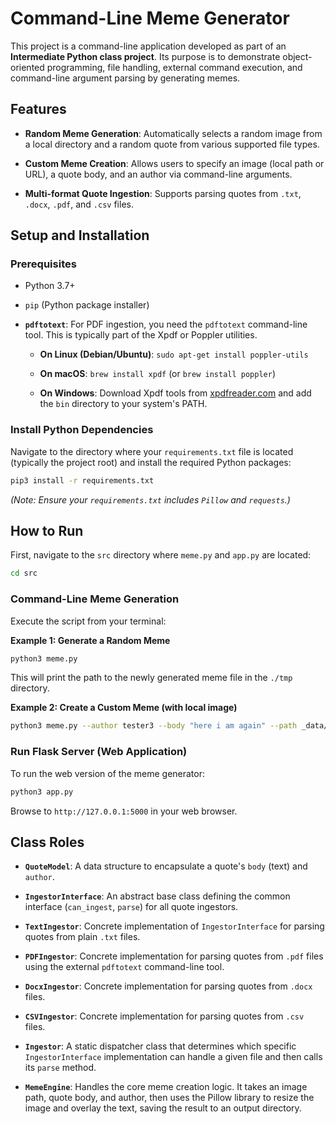 # Command-Line Meme Generator

This project is a command-line application developed as part of an **Intermediate Python class project**. Its purpose is to demonstrate object-oriented programming, file handling, external command execution, and command-line argument parsing by generating memes.

## Features

* **Random Meme Generation**: Automatically selects a random image from a local directory and a random quote from various supported file types.

* **Custom Meme Creation**: Allows users to specify an image (local path or URL), a quote body, and an author via command-line arguments.

* **Multi-format Quote Ingestion**: Supports parsing quotes from `.txt`, `.docx`, `.pdf`, and `.csv` files.

## Setup and Installation

### Prerequisites

* Python 3.7+

* `pip` (Python package installer)

* **`pdftotext`**: For PDF ingestion, you need the `pdftotext` command-line tool. This is typically part of the Xpdf or Poppler utilities.

    * **On Linux (Debian/Ubuntu)**: `sudo apt-get install poppler-utils`

    * **On macOS**: `brew install xpdf` (or `brew install poppler`)

    * **On Windows**: Download Xpdf tools from [xpdfreader.com](https://www.xpdfreader.com/download.html) and add the `bin` directory to your system's PATH.

### Install Python Dependencies

Navigate to the directory where your `requirements.txt` file is located (typically the project root) and install the required Python packages:

```bash
pip3 install -r requirements.txt
```

*(Note: Ensure your `requirements.txt` includes `Pillow` and `requests`.)*

## How to Run

First, navigate to the `src` directory where `meme.py` and `app.py` are located:

```bash
cd src
```

### Command-Line Meme Generation

Execute the script from your terminal:

**Example 1: Generate a Random Meme**

```bash
python3 meme.py
```

This will print the path to the newly generated meme file in the `./tmp` directory.

**Example 2: Create a Custom Meme (with local image)**

```bash
python3 meme.py --author tester3 --body "here i am again" --path _data/photos/dog/xander_3.jpg
```

### Run Flask Server (Web Application)

To run the web version of the meme generator:

```bash
python3 app.py
```

Browse to `http://127.0.0.1:5000` in your web browser.

## Class Roles

* **`QuoteModel`**: A data structure to encapsulate a quote's `body` (text) and `author`.

* **`IngestorInterface`**: An abstract base class defining the common interface (`can_ingest`, `parse`) for all quote ingestors.

* **`TextIngestor`**: Concrete implementation of `IngestorInterface` for parsing quotes from plain `.txt` files.

* **`PDFIngestor`**: Concrete implementation for parsing quotes from `.pdf` files using the external `pdftotext` command-line tool.

* **`DocxIngestor`**: Concrete implementation for parsing quotes from `.docx` files.

* **`CSVIngestor`**: Concrete implementation for parsing quotes from `.csv` files.

* **`Ingestor`**: A static dispatcher class that determines which specific `IngestorInterface` implementation can handle a given file and then calls its `parse` method.

* **`MemeEngine`**: Handles the core meme creation logic. It takes an image path, quote body, and author, then uses the Pillow library to resize the image and overlay the text, saving the result to an output directory.

